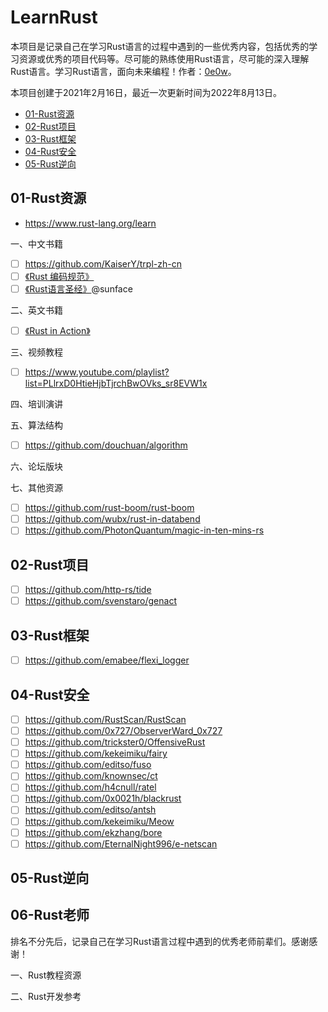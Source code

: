 # LearnRust

本项目是记录自己在学习Rust语言的过程中遇到的一些优秀内容，包括优秀的学习资源或优秀的项目代码等。尽可能的熟练使用Rust语言，尽可能的深入理解Rust语言。学习Rust语言，面向未来编程！作者：[0e0w](https://github.com/0e0w/LearnGolang)。

本项目创建于2021年2月16日，最近一次更新时间为2022年8月13日。

- [01-Rust资源]()
- [02-Rust项目]()
- [03-Rust框架]()
- [04-Rust安全]()
- [05-Rust逆向]()

## 01-Rust资源

- https://www.rust-lang.org/learn

一、中文书籍
- [ ] https://github.com/KaiserY/trpl-zh-cn
- [ ] [《Rust 编码规范》](https://github.com/Rust-Coding-Guidelines/rust-coding-guidelines-zh)
- [ ] [《Rust语言圣经》](https://github.com/sunface/rust-course)@sunface

二、英文书籍
- [ ] [《Rust in Action》](https://livebook.manning.com/book/rust-in-action/)

三、视频教程
- [ ] https://www.youtube.com/playlist?list=PLlrxD0HtieHjbTjrchBwOVks_sr8EVW1x

四、培训演讲

五、算法结构
- [ ] https://github.com/douchuan/algorithm

六、论坛版块

七、其他资源
- [ ] https://github.com/rust-boom/rust-boom
- [ ] https://github.com/wubx/rust-in-databend
- [ ] https://github.com/PhotonQuantum/magic-in-ten-mins-rs

## 02-Rust项目

- [ ] https://github.com/http-rs/tide
- [ ] https://github.com/svenstaro/genact

## 03-Rust框架

- [ ] https://github.com/emabee/flexi_logger

## 04-Rust安全

- [ ] https://github.com/RustScan/RustScan
- [ ] https://github.com/0x727/ObserverWard_0x727
- [ ] https://github.com/trickster0/OffensiveRust
- [ ] https://github.com/kekeimiku/fairy
- [ ] https://github.com/editso/fuso
- [ ] https://github.com/knownsec/ct
- [ ] https://github.com/h4cnull/ratel
- [ ] https://github.com/0x0021h/blackrust
- [ ] https://github.com/editso/antsh
- [ ] https://github.com/kekeimiku/Meow
- [ ] https://github.com/ekzhang/bore
- [ ] https://github.com/EternalNight996/e-netscan

## 05-Rust逆向

## 06-Rust老师

排名不分先后，记录自己在学习Rust语言过程中遇到的优秀老师前辈们。感谢感谢！

一、Rust教程资源

二、Rust开发参考
